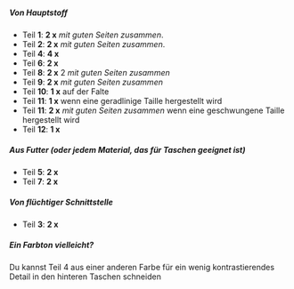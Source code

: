 ##### Von Hauptstoff

*   Teil **1**: **2 x** *mit guten Seiten zusammen*.
*   Teil **2**: **2 x** *mit guten Seiten zusammen*.
*   Teil **4**: **4 x**
*   Teil **6**: **2 x**
*   Teil **8**: **2 x** 2 *mit guten Seiten zusammen*
*   Teil **9**: **2 x** *mit guten Seiten zusammen*
*   Teil **10**: **1 x** auf der Falte
*   Teil **11**: **1 x** wenn eine geradlinige Taille hergestellt wird
*   Teil **11**: **2 x** *mit guten Seiten zusammen* wenn eine geschwungene Taille hergestellt wird
*   Teil **12**: **1 x**

##### Aus Futter (oder jedem Material, das für Taschen geeignet ist)

*   Teil **5**: **2 x**
*   Teil **7**: **2 x**

##### Von flüchtiger Schnittstelle

*   Teil **3**: **2 x**

<Tip>

##### Ein Farbton vielleicht?

Du kannst Teil 4 aus einer anderen Farbe für ein wenig kontrastierendes Detail in den hinteren Taschen schneiden

</Tip>
